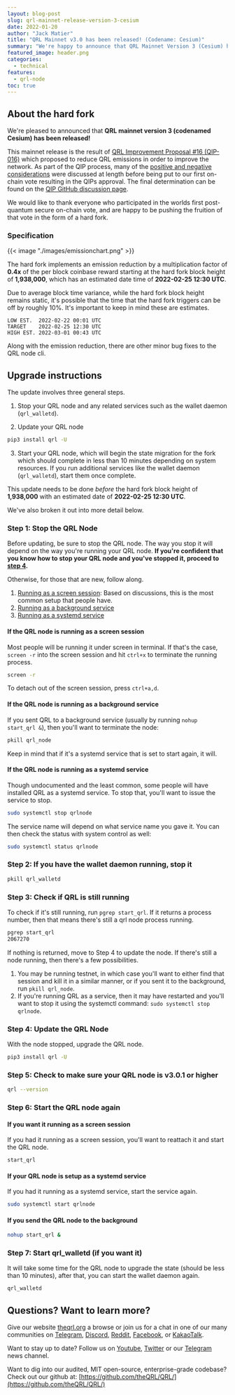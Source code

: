 ```yaml
---
layout: blog-post
slug: qrl-mainnet-release-version-3-cesium
date: 2022-01-20
author: "Jack Matier"
title: "QRL Mainnet v3.0 has been released! (Codename: Cesium)"
summary: "We're happy to announce that QRL Mainnet Version 3 (Cesium) has been released and will be activated at block height 1,938,000 which has an estimated target time of February 25th, 2022"
featured_image: header.png
categories:
  - technical
features:
  - qrl-node
toc: true
---
```


## About the hard fork

We're pleased to announced that **QRL mainnet version 3 (codenamed Cesium) has been released!**

This mainnet release is the result of [QRL Improvement Proposal #16 (QIP-016)](/qips/qip016/) which proposed to reduce QRL emissions in order to improve the network. As part of the QIP process, many of the [positive and negative considerations](/blog/qip016-reduce-emission-rate-of-the-network-prevote-synopsis/) were discussed at length before being put to our first on-chain vote resulting in the QIPs approval. The final determination can be found on the [QIP GitHub discussion page](https://github.com/theQRL/qips/pull/32#issuecomment-975645693).

We would like to thank everyone who participated in the worlds first post-quantum secure on-chain vote, and are happy to be pushing the fruition of that vote in the form of a hard fork.

### Specification

{{< image "./images/emissionchart.png" >}}

The hard fork implements an emission reduction by a multiplication factor of **0.4x** of the per block coinbase reward starting at the hard fork block height of **1,938,000**, which has an estimated date time of **2022-02-25 12:30 UTC**. 

Due to average block time variance, while the hard fork block height remains static, it's possible that the time that the hard fork triggers can be off by roughly 10%. It's important to keep in mind these are estimates.

```
LOW EST.  2022-02-22 00:01 UTC
TARGET    2022-02-25 12:30 UTC
HIGH EST. 2022-03-01 00:43 UTC
```


Along with the emission reduction, there are other minor bug fixes to the QRL node cli.

## Upgrade instructions

The update involves three general steps.

1. Stop your QRL node and any related services such as the wallet daemon (`qrl_walletd`).

2. Update your QRL node

```bash
pip3 install qrl -U
```
3. Start your QRL node, which will begin the state migration for the fork which should complete in less than 10 minutes depending on system resources. If you run additional services like the wallet daemon (`qrl_walletd`), start them once complete.

This update needs to be done *before* the hard fork block height of **1,938,000** with an estimated date of **2022-02-25 12:30 UTC**.

We've also broken it out into more detail below.

### Step 1: Stop the QRL Node

Before updating, be sure to stop the QRL node. The way you stop it will depend on the way you're running your QRL node. **If you're confident that you know how to stop your QRL node and you've stopped it, proceed to [step 4](#step-4-update-the-qrl-node).**

Otherwise, for those that are new, follow along.

1. [Running as a screen session](#if-the-qrl-node-is-running-as-a-screen-session): Based on discussions, this is the most common setup that people have.
2. [Running as a background service](#if-the-qrl-node-is-running-as-a-background-service)
3. [Running as a systemd service](#if-the-qrl-node-is-running-as-a-systemd-service)

#### If the QRL node is running as a screen session

Most people will be running it under screen in terminal. If that's the case, `screen -r` into the screen session and hit `ctrl+x` to terminate the running process. 

```bash
screen -r
```

To detach out of the screen session, press `ctrl+a,d`.

#### If the QRL node is running as a background service

If you sent QRL to a background service (usually by running `nohup start_qrl &`), then you'll want to terminate the node:

```bash
pkill qrl_node
```

Keep in mind that if it's a systemd service that is set to start again, it will.

#### If the QRL node is running as a systemd service

Though undocumented and the least common, some people will have installed QRL as a systemd service. To stop that, you'll want to issue the service to stop.

```bash
sudo systemctl stop qrlnode
```

The service name will depend on what service name you gave it. You can then check the status with system control as well:

```bash
sudo systemctl status qrlnode
```

### Step 2: If you have the wallet daemon running, stop it

```bash
pkill qrl_walletd
```

### Step 3: Check if QRL is still running

To check if it's still running, run `pgrep start_qrl`. If it returns a process number, then that means there's still a qrl node process running.

```bash
pgrep start_qrl
2067270
```

If nothing is returned, move to Step 4 to update the node. If there's still a node running, then there's a few possibilities. 

1. You may be running testnet, in which case you'll want to either find that session and kill it in a similar manner, or if you sent it to the background, run `pkill qrl_node`. 
2. If you're running QRL as a service, then it may have restarted and you'll want to stop it using the systemctl command: `sudo systemctl stop qrlnode`.

### Step 4: Update the QRL Node

With the node stopped, upgrade the QRL node.

```bash
pip3 install qrl -U
```

### Step 5: Check to make sure your QRL node is v3.0.1 or higher

```bash
qrl --version
```

### Step 6: Start the QRL node again

#### If you want it running as a screen session

If you had it running as a screen session, you'll want to reattach it and start the QRL node.

```bash
start_qrl
```

#### If your QRL node is setup as a systemd service

If you had it running as a systemd service, start the service again.

```bash
sudo systemctl start qrlnode
```

#### If you send the QRL node to the background

```bash
nohup start_qrl &
```

### Step 7: Start qrl_walletd (if you want it)

It will take some time for the QRL node to upgrade the state (should be less than 10 minutes), after that, you can start the wallet daemon again.

```bash
qrl_walletd
```


## Questions? Want to learn more?

Give our website [theqrl.org](https://theqrl.org/) a browse or join us for a chat in one of our many communities on [Telegram](https://t.me/QRLedgerOfficial), [Discord](/discord), [Reddit](https://www.reddit.com/r/qrl), [Facebook](https://www.facebook.com/theqrl/), or [KakaoTalk](https://open.kakao.com/o/gffKNhWb). 

Want to stay up to date? Follow us on [Youtube](https://www.youtube.com/c/QRLedger), [Twitter](https://twitter.com/qrledger) or our [Telegram](https://t.me/TheQRLedger) news channel.

Want to dig into our audited, MIT open-source, enterprise-grade codebase? Check out our github at: [https://github.com/theQRL/QRL/](https://github.com/theQRL/QRL/)